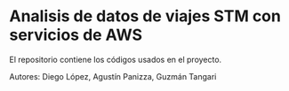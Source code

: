 # Analisis de datos de viajes STM con servicios de AWS

El repositorio contiene los códigos usados en el proyecto.

Autores: Diego López, Agustín Panizza, Guzmán Tangari
